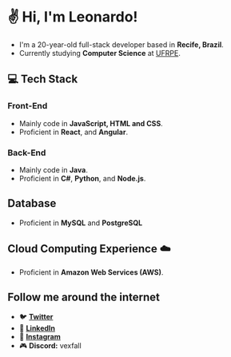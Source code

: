 # ✌ Hi, I'm Leonardo!

- I'm a 20-year-old full-stack developer based in **Recife, Brazil**.
- Currently studying **Computer Science** at [UFRPE](http://www.ufrpe.br/).

## 💻 Tech Stack

### Front-End
- Mainly code in **JavaScript, HTML and CSS**.
- Proficient in **React**, and **Angular**.

### Back-End
- Mainly code in **Java**.
- Proficient in **C#**, **Python**, and **Node.js**.

## Database
- Proficient in **MySQL** and **PostgreSQL**

## Cloud Computing Experience ☁️
- Proficient in **Amazon Web Services (AWS)**.

## Follow me around the internet
- 🐦 **[Twitter](https://twitter.com/leovianaf_)** 
- 💼 **[LinkedIn](https://www.linkedin.com/in/leonardo-viana-filho/)**
- 📸 **[Instagram](https://www.instagram.com/leovianaf_/)**
- 🎮 **Discord:** vexfall
